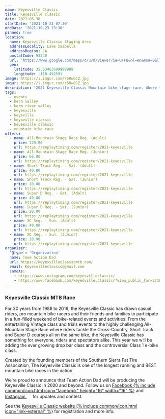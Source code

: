 ```yaml
---
name: Keyesville Classic
title: Keyesville Classic
date: 2021-06-30
startDate: '2021-10-23 07:30'
endDate: '2021-10-23 13:30'
pinned: true
location:
  name: Keyesville Classic Staging Area
  addressLocality: Lake Isabella
  addressRegion: CA
  postalCode: 93240
  url: 'https://www.google.com/maps/d/u/0/viewer?ie=UTF8&hl=en&msa=0&ll=35.63270900000002%2C-118.500295&spn=0.012208%2C0.018239&z=15&source=embed&mid=1DSImaGwK-soP5Yd7B_J_N0vB9l0'
  geo:
    latitude: 35.63483699999999
    longitude: -118.492591
image: https://i.imgur.com/r6RwOJZ.jpg
imgur: https://i.imgur.com/r6RwOJZ.jpg
description: '2021 Keyesville Classic Mountain bike stage race. Where the real mountain bikers race. Fun for all ages.'
tags:
  - events
  - kern valley
  - kern river valley
  - keyesville
  - keysville
  - keysville classic
  - keyesville classic
  - mountain bike race
offers:
  - name: All-Mountain Stage Race Reg. (Adult)
    price: 120.00
    url: https://replaytiming.com/register/2021-keyesville
  - name: All-Mountain Stage Race Reg. (Junior)
    price: 60.00
    url: https://replaytiming.com/register/2021-keyesville
  - name: Short Track Reg. - Sat. (Adult)
    price: 40.00
    url: https://replaytiming.com/register/2021-keyesville
  - name: Short Track Reg. - Sat. (Junior)
    price: 20.00
    url: https://replaytiming.com/register/2021-keyesville
  - name: Super D Reg. - Sat. (Adult)
    price: 40.00
    url: https://replaytiming.com/register/2021-keyesville
  - name: Super D Reg. - Sat. (Junior)
    price: 20.00
    url: https://replaytiming.com/register/2021-keyesville
  - name: XC Reg. - Sun. (Adult)
    price: 40.00
    url: https://replaytiming.com/register/2021-keyesville
  - name: XC Reg. - Sun. (Junior)
    price: 20.00
    url: https://replaytiming.com/register/2021-keyesville
organizer:
  '@type': 'Organization'
  name: Team Action Dad
  url: https://keyesvilleclassicmtb.com/
  email: Keyesvilleclassic@gmail.com
  sameAs:
    - https://www.instagram.com/keyesvilleclassic/
    - https://www.facebook.com/keyesville.classic/?view_public_for=271867486446
---
```

### Keyesville Classic MTB Race

For 30 years from 1988 to 2018, the Keyesville Classic has drawn casual riders,
pro mountain bike racers and their friends and families to participate in a fun-filled
weekend of bike-related events and activities. From the entertaining Vintage class
and trials events to the highly challenging All-Mountain Stage Race where riders
tackle the Cross-Country, Short Track and Super D courses all on the same bike,
the Keyesville Classic has something for everyone, riders and spectators alike.
This year we will be adding the ever growing drop bar class and the controversial
Class 1 e-bike class.  

Created by the founding members of the Southern Sierra Fat Tire Association, The
Keyesville Classic is one of the longest running and BEST mountain bike races in
the nation.

We’re proud to announce that Team Action Dad will be producing the Keyesville
Classic in 2020 and beyond. Follow us on <a href="https://www.facebook.com/keyesville.classic/" rel="noopener noreferrer external">Facebook {% include common/icon.html icon="facebook" height="16" width="16" %}</a> and <a href="https://www.instagram.com/keyesvilleclassic/" rel="noopener noreferrer external">Instagram <img src="https://cdn.kernvalley.us/img/logos/instagram.svg" class="icon" width="16" height="16" alt="" loading="lazy" decoding="async" referrerpolicy="no-referrer" crossorigin="anonymous" /></a> for updates and contest.

See the [Keyesville Classic website {% include common/icon.html icon="link-external" %}](https://keyesvilleclassicmtb.com/)
for registration and more info.
